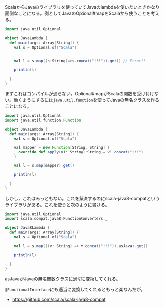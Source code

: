 ScalaからJavaのライブラリを使っていてJavaのlambdaを使いたいときかなり面倒なことになる。例としてJavaのOptional#mapをScalaから使うことを考える。

```scala
import java.util.Optional

object JavaLambda {
  def main(args: Array[String]) {
    val s = Optional.of("Scala")


    val l = s.map((s:String)=>s.concat("!!!")).get() // Error!!

    println(l)

  }
}
```

まずこれはコンパイルが通らない。Optional#mapがScalaの関数を受け付けない。動くようにするには`java.util.function`を使ってJavaの無名クラスを作ることになる。

```scala
import java.util.Optional
import java.util.function.Function

object JavaLambda {
  def main(args: Array[String]) {
    val s = Optional.of("Scala")

    val mapper = new Function[String, String] {
      override def apply(v1: String):String = v1.concat("!!!")
    }

    val l = s.map(mapper).get()

    println(l)

  }
}
```

しかし，これはみっともない。これを解決するのにscala-java8-compatというライブラリがある。これを使うと次のように書ける。

```scala
import java.util.Optional
import scala.compat.java8.FunctionConverters._

object Java8Lambda {
  def main(args: Array[String]) {
    val s = Optional.of("Scala")

    val l = s.map(((v: String) => v.concat("!!!")).asJava).get()

    println(l)

  }
}
```
asJavaがJavaの無名関数クラスに適切に変換してくれる。

`@FunctionalInterface`にも適当に変換してくれるともっと楽なんだが。

* https://github.com/scala/scala-java8-compat

